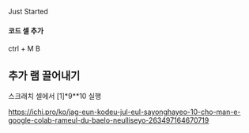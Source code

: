 Just Started

#### 코드 셀 추가
ctrl + M B

## 추가 램 끌어내기
스크래치 셀에서 [1]*9\*\*10 실행

https://ichi.pro/ko/jag-eun-kodeu-jul-eul-sayonghayeo-10-cho-man-e-google-colab-rameul-du-baelo-neulliseyo-263497164670719
